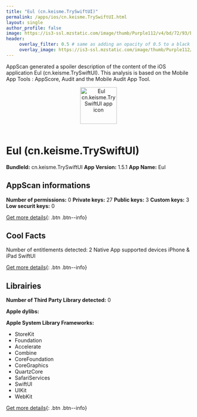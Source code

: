 ```yaml
---
title: "Eul (cn.keisme.TrySwiftUI)"
permalink: /apps/ios/cn.keisme.TrySwiftUI.html
layout: single
author_profile: false
image: https://is3-ssl.mzstatic.com/image/thumb/Purple112/v4/bd/72/93/bd729347-78cb-1895-6bce-df534e58a32f/AppIcon-1x_U007emarketing-0-8-0-85-220.png/512x512bb.jpg
header: 
     overlay_filter: 0.5 # same as adding an opacity of 0.5 to a black background
     overlay_image: https://is3-ssl.mzstatic.com/image/thumb/Purple112/v4/bd/72/93/bd729347-78cb-1895-6bce-df534e58a32f/AppIcon-1x_U007emarketing-0-8-0-85-220.png/512x512bb.jpg
---
```

AppScan generated a spoiler description of the content of the iOS application Eul (cn.keisme.TrySwiftUI). This analysis is based on the Mobile App Tools : AppScore, Audit and the Mobile Audit App Tool.

  
  
<div style="text-align: center;"><img src="https://is3-ssl.mzstatic.com/image/thumb/Purple112/v4/bd/72/93/bd729347-78cb-1895-6bce-df534e58a32f/AppIcon-1x_U007emarketing-0-8-0-85-220.png/512x512bb.jpg" width="100" height="100" alt="Eul cn.keisme.TrySwiftUI app icon"></div></br>
  
# Eul (cn.keisme.TrySwiftUI)

**BundleId:** cn.keisme.TrySwiftUI
**App Version:** 1.5.1
**App Name:** Eul


## AppScan informations 

**Number of permissions:** 0
**Private keys:** 27
**Public keys:** 3
**Custom keys:** 3
**Low securit keys:** 0
  
[Get more details](/pricing.html){: .btn .btn--info}

## Cool Facts

Number of entitlements detected: 2
Native App
supported devices iPhone & iPad
SwiftUI
  
[Get more details](/pricing.html){: .btn .btn--info}

## Librairies 
**Number of Third Party Library detected:** 0

**Apple dylibs:**


**Apple System Library Frameworks:**
- StoreKit
- Foundation
- Accelerate
- Combine
- CoreFoundation
- CoreGraphics
- QuartzCore
- SafariServices
- SwiftUI
- UIKit
- WebKit


  
[Get more details](/pricing.html){: .btn .btn--info}

